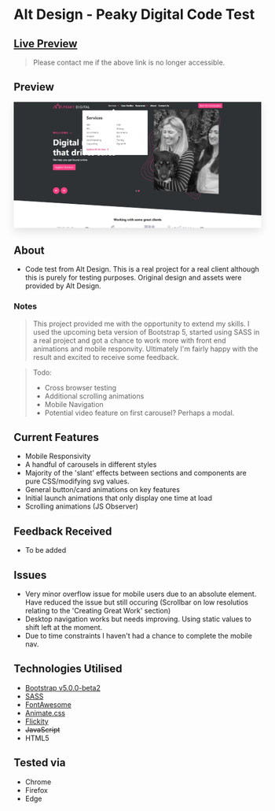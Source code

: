 # Alt Design - Peaky Digital Code Test
## [Live Preview](http://hbkr.space/projects/peakydigital)
> Please contact me if the above link is no longer accessible.

## Preview
<p align="center">
    <img src="https://github.com/henrybkr/InterviewDemos/blob/master/AltDesign%20-%20Peaky%20Digital/assets/preview.JPG" width="800" style="box-shadow: 0 0.5rem 1rem rgba(0, 0, 0, 0.1)">
</p>

## About
* Code test from Alt Design. This is a real project for a real client although this is purely for testing purposes. Original design and assets were provided by Alt Design.

### Notes
> This project provided me with the opportunity to extend my skills. I used the upcoming beta version of Bootstrap 5, started using SASS in a real project and got a chance to work more with front end animations and mobile responvity. Ultimately I'm fairly happy with the result and excited to receive some feedback.

> Todo:
> * Cross browser testing
> * Additional scrolling animations
> * Mobile Navigation
> * Potential video feature on first carousel? Perhaps a modal.

## Current Features
* Mobile Responsivity
* A handful of carousels in different styles
* Majority of the 'slant' effects between sections and components are pure CSS/modifying svg values.
* General button/card animations on key features
* Initial launch animations that only display one time at load
* Scrolling animations (JS Observer)

## Feedback Received
* To be added

## Issues
* Very minor overflow issue for mobile users due to an absolute element. Have reduced the issue but still occuring (Scrollbar on low resolutios relating to the 'Creating Great Work' section)
* Desktop navigation works but needs improving. Using static values to shift left at the moment.
* Due to time constraints I haven't had a chance to complete the mobile nav.

## Technologies Utilised
* [Bootstrap v5.0.0-beta2](https://getbootstrap.com/)
* [SASS](https://github.com/sass/sass)
* [FontAwesome](https://fontawesome.com/)
* [Animate.css](https://github.com/animate-css/animate.css)
* [Flickity](https://github.com/metafizzy/flickity)
* ~~JavaScript~~
* HTML5

## Tested via
* Chrome
* Firefox
* Edge